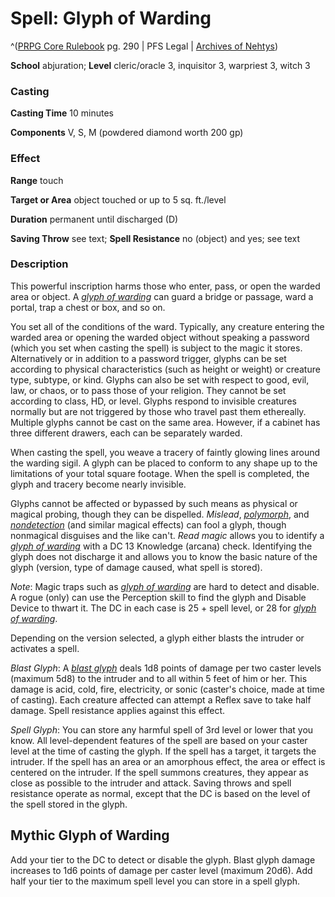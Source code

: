 # Spell: Glyph of Warding

^([PRPG Core Rulebook][ss-glyph-of-warding] pg. 290 | PFS Legal | [Archives of Nehtys][sn-glyph-of-warding])

**School** abjuration; **Level** cleric/oracle 3, inquisitor 3, warpriest 3, witch 3

### Casting

**Casting Time** 10 minutes  

**Components** V, S, M (powdered diamond worth 200 gp)

### Effect

**Range** touch  

**Target or Area** object touched or up to 5 sq. ft./level  

**Duration** permanent until discharged (D)  

**Saving Throw** see text; **Spell Resistance** no (object) and yes; see text

### Description

This powerful inscription harms those who enter, pass, or open the warded area or object. A _[glyph of warding]_ can guard a bridge or passage, ward a portal, trap a chest or box, and so on.  

You set all of the conditions of the ward. Typically, any creature entering the warded area or opening the warded object without speaking a password (which you set when casting the spell) is subject to the magic it stores. Alternatively or in addition to a password trigger, glyphs can be set according to physical characteristics (such as height or weight) or creature type, subtype, or kind. Glyphs can also be set with respect to good, evil, law, or chaos, or to pass those of your religion. They cannot be set according to class, HD, or level. Glyphs respond to invisible creatures normally but are not triggered by those who travel past them ethereally. Multiple glyphs cannot be cast on the same area. However, if a cabinet has three different drawers, each can be separately warded.  

When casting the spell, you weave a tracery of faintly glowing lines around the warding sigil. A glyph can be placed to conform to any shape up to the limitations of your total square footage. When the spell is completed, the glyph and tracery become nearly invisible.  

Glyphs cannot be affected or bypassed by such means as physical or magical probing, though they can be dispelled. _Mislead_, _[polymorph]_, and _[nondetection]_ (and similar magical effects) can fool a glyph, though nonmagical disguises and the like can't. _Read magic_ allows you to identify a _[glyph of warding]_ with a DC 13 Knowledge (arcana) check. Identifying the glyph does not discharge it and allows you to know the basic nature of the glyph (version, type of damage caused, what spell is stored).  

_Note_: Magic traps such as _[glyph of warding]_ are hard to detect and disable. A rogue (only) can use the Perception skill to find the glyph and Disable Device to thwart it. The DC in each case is 25 + spell level, or 28 for _[glyph of warding]_.  

Depending on the version selected, a glyph either blasts the intruder or activates a spell.  

_Blast Glyph_: A _[blast glyph]_ deals 1d8 points of damage per two caster levels (maximum 5d8) to the intruder and to all within 5 feet of him or her. This damage is acid, cold, fire, electricity, or sonic (caster's choice, made at time of casting). Each creature affected can attempt a Reflex save to take half damage. Spell resistance applies against this effect.  

_Spell Glyph_: You can store any harmful spell of 3rd level or lower that you know. All level-dependent features of the spell are based on your caster level at the time of casting the glyph. If the spell has a target, it targets the intruder. If the spell has an area or an amorphous effect, the area or effect is centered on the intruder. If the spell summons creatures, they appear as close as possible to the intruder and attack. Saving throws and spell resistance operate as normal, except that the DC is based on the level of the spell stored in the glyph.

## Mythic Glyph of Warding

Add your tier to the DC to detect or disable the glyph. Blast glyph damage increases to 1d6 points of damage per caster level (maximum 20d6). Add half your tier to the maximum spell level you can store in a spell glyph.

[ss-glyph-of-warding]: http://paizo.com/pathfinderRPG/v57
[sn-glyph-of-warding]: http://www.archivesofnethys.com/SpellDisplay.aspx?ItemName=Glyph%20of%20Warding
[blast glyph]: http://www.archivesofnethys.com/SpellDisplay.aspx?ItemName=blast%20glyph
[nondetection]: http://www.archivesofnethys.com/SpellDisplay.aspx?ItemName=nondetection
[glyph of warding]: http://www.archivesofnethys.com/SpellDisplay.aspx?ItemName=glyph%20of%20warding
[polymorph]: http://www.archivesofnethys.com/SpellDisplay.aspx?ItemName=polymorph